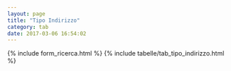 ```yaml
---
layout: page
title: "Tipo Indirizzo"
category: tab
date: 2017-03-06 16:54:02
---
```


{% include form_ricerca.html %}
{% include tabelle/tab_tipo_indirizzo.html %}

